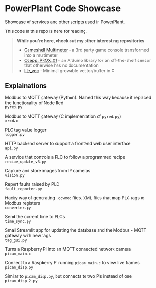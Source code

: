 # PowerPlant Code Showcase
Showcase of services and other scripts used in PowerPlant.

This code in this repo is here for reading.

> **While you're here, check out my other interesting repositories**
> - [Gameshell Multimeter](https://github.com/liamHowatt/Gameshell-Multimeter) - a 3rd party game console transformed into a multimeter
> - [Osepp_PROX_01](https://github.com/liamHowatt/Osepp_PROX_01) - an Arduino library for an off-the-shelf sensor that otherwise has no documentation
> - [lite_vec](https://github.com/liamHowatt/lite_vec) - Minimal growable vector/buffer in C

## Explainations

Modbus to MQTT gateway (Python). Named this way because it replaced the functionality of Node Red  
`pyred.py`  

Modbus to MQTT gateway (C implementation of `pyred.py`)  
`cred.c`

PLC tag value logger  
`logger.py`

HTTP backend server to support a frontend web user interface  
`api.py`

A service that controls a PLC to follow a programmed recipe  
`recipe_update_v3.py`

Capture and store images from IP cameras  
`vision.py`

Report faults raised by PLC  
`fault_reporter.py`

Hacky way of generating `.ccwmod` files. XML files that map PLC tags to Modbus registers  
`converter.py`

Send the current time to PLCs  
`time_sync.py`

Small Streamlit app for updating the database and the Modbus - MQTT gateway with new tags  
`tag_gui.py`

Turns a Raspberry Pi into an MQTT connected network camera  
`picam_main.c`

Connect to a Raspberry Pi running `picam_main.c` to view live frames  
`picam_disp.py`

Similar to `picam_disp.py`, but connects to two Pis instead of one  
`picam_disp_2.py`